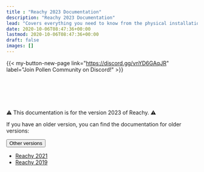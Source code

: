 ```yaml
---
title : "Reachy 2023 Documentation"
description: "Reachy 2023 Documentation"
lead: "Covers everything you need to know from the physical installation of Reachy to advanced uses like VR teleoperation."
date: 2020-10-06T08:47:36+00:00
lastmod: 2020-10-06T08:47:36+00:00
draft: false
images: []
---
```

{{< my-button-new-page link="https://discord.gg/vnYD6GAqJR" label="Join Pollen Community on Discord!" >}}  

<br />  
<br />  
<br />  
<br />

:warning: This documentation is for the version 2023 of Reachy. :warning:

If you have an older version, you can find the documentation for older versions:

<div class="dropdown">
  <button class="btn btn-secondary dropdown-toggle" type="button" id="dropdownMenuButton1" data-bs-toggle="dropdown" aria-expanded="false">
    Other versions
  </button>
  <ul class="dropdown-menu" aria-labelledby="dropdownMenuButton1">
    <li><a class="dropdown-item" href="https://pollen-robotics.github.io/reachy-2021-docs/">Reachy 2021</a></li>
    <li><a class="dropdown-item" href="https://pollen-robotics.github.io/reachy-2019-docs/">Reachy 2019</a></li>
  </ul>
</div>

